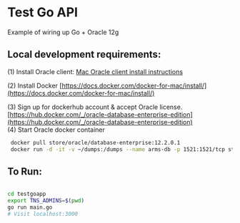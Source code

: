 # Test Go API

Example of wiring up Go + Oracle 12g



## Local development requirements:
  
 (1) Install Oracle client: [Mac Oracle client install instructions](https://vanwollingen.nl/install-oracle-instant-client-and-sqlplus-using-homebrew-a233ce224bf)
  
 (2) Install Docker [https://docs.docker.com/docker-for-mac/install/](https://docs.docker.com/docker-for-mac/install/)
  
 (3) Sign up for dockerhub account & accept Oracle license. [https://hub.docker.com/_/oracle-database-enterprise-edition](https://hub.docker.com/_/oracle-database-enterprise-edition)  
 (4) Start Oracle docker container
 ```bash  
  docker pull store/oracle/database-enterprise:12.2.0.1  
  docker run -d -it -v ~/dumps:/dumps --name arms-db -p 1521:1521/tcp store/oracle/database-enterprise:12.2.0.1
 ```
 
 
## To Run: 
```bash  

cd testgoapp  
export TNS_ADMINS=$(pwd)
go run main.go
# Visit localhost:3000

```
